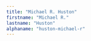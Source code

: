 ```yaml
---
title: "Michael R. Huston"
firstname: "Michael R."
lastname: "Huston"
alphaname: "huston-michael-r"
---
```

